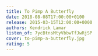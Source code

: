 ```yaml
---
title: To Pimp A Butterfly
date: 2018-08-08T17:00:00+0100
release: 2015-03-15T12:00:00+0000
authors: Kendrick Lamar
listen_of: 7ycBtnsMtyVbbwTfJwRjSP
cover: to-pimp-a-butterfly.jpg
rating: 5
---
```


